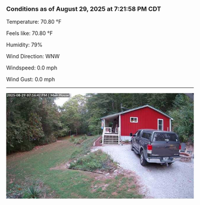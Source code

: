 ### Conditions as of August 29, 2025 at 7:21:58 PM CDT 

Temperature: 70.80 &deg;F

Feels like: 70.80 &deg;F

Humidity: 79%

Wind Direction: WNW

Windspeed: 0.0 mph

Wind Gust: 0.0 mph

---

<img src="./images/latest.jpeg"/>

